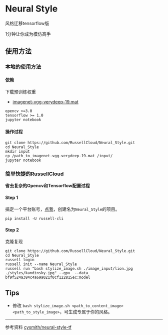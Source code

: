 # Neural Style 
风格迁移tensorflow版

1分钟让你成为模仿高手


## 使用方法

### 本地的使用方法

#### 依赖
下载预训练权重
- [imagenet-vgg-verydeep-19.mat](http://www.vlfeat.org/matconvnet/models/imagenet-vgg-verydeep-19.mat)
```
opencv >=3.0
tensorflow >= 1.0
jupyter notebook
```

#### 操作过程
```
git clone https://github.com/RussellCloud/Neural_Style.git
cd Neural_Style
mkdir input
cp /path_to_imagenet-vgg-verydeep-19.mat /input/
jupyter notebook
```

### 简单快捷的RussellCloud
**省去复杂的Opencv和Tensorflow配置过程**
#### Step 1 
搞定一个平台账号，[点我](http://russellcloud.com/welcome)，创建名为`Neural_Style`的项目。

```
pip install -U russell-cli

```

#### Step 2
克隆复现

```
git clone https://github.com/RussellCloud/Neural_Style.git
cd Neural_Style
russell login
russell init --name Neural_Style
russell run "bash stylize_image.sh ./image_input/lion.jpg ./styles/kandinsky.jpg" --gpu  --data bf9f524a384c4a69a021f0cf122815ec:model 
```

## Tips
- 修改 `bash stylize_image.sh <path_to_content_image> <path_to_style_image>`，可生成专属于你的风格。


---
参考资料
[cysmith/neural-style-tf](https://github.com/cysmith/neural-style-tf)

